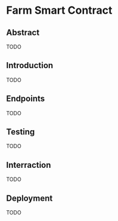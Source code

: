 # Farm Smart Contract

## Abstract

TODO

## Introduction

TODO

## Endpoints

TODO

## Testing

TODO

## Interraction

TODO

## Deployment

TODO
